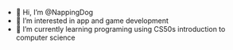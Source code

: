 - 👋 Hi, I’m @NappingDog
- 👀 I’m interested in app and game development
- 🌱 I’m currently learning programing using CS50s introduction to computer science
<!---
- 💞️ I’m looking to collaborate on ...
- 📫 How to reach me ...


NappingDog/NappingDog is a ✨ special ✨ repository because its `README.md` (this file) appears on your GitHub profile.
You can click the Preview link to take a look at your changes.
--->
